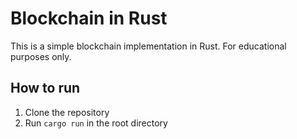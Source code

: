 # Blockchain in Rust
This is a simple blockchain implementation in Rust. For educational purposes only.

## How to run
1. Clone the repository
2. Run `cargo run` in the root directory

